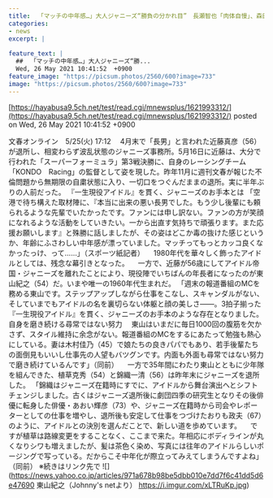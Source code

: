 ```yaml
---
title:  「マッチの中年感…」大人ジャニーズ“勝負の分かれ目”　長瀬智也「肉体自慢」、森田剛「自宅へ招待」、キンキ、嵐は？  
categories:
- news
excerpt: |
  
feature_text: |
  ##  「マッチの中年感…」大人ジャニーズ“勝...
  Wed, 26 May 2021 10:41:52  +0900
feature_image: "https://picsum.photos/2560/600?image=733"
image: "https://picsum.photos/2560/600?image=733"
---
```


[https://hayabusa9.5ch.net/test/read.cgi/mnewsplus/1621993312/](https://hayabusa9.5ch.net/test/read.cgi/mnewsplus/1621993312/)
posted on Wed, 26 May 2021 10:41:52  +0900

<!--more-->

文春オンライン　5/25(火) 17:12 　4月末で「長男」と言われた近藤真彦（56）が退所し、相変わらず波乱状態のジャニーズ事務所。5月16日に近藤は、大分で行われた「スーパーフォーミュラ」第3戦決勝に、自身のレーシングチーム「KONDO　Racing」の監督として姿を現した。昨年11月に週刊文春が報じた不倫問題から無期限の自粛状態に入り、一切口をつぐんだままの退所。実に半年ぶりの人前だった。 『一生現役アイドル』を貫く、ジャニーズのお手本とは 「空港で待ち構えた取材陣に、『本当に出来の悪い長男でした。もう少し後輩にも頼られるような先輩でいたかったです。ファンには申し訳ない。ファンの方が笑顔になれるような活動をしていきたい。一から出直す気持ちで頑張ります。また応援お願いします』と殊勝に話しましたが、その姿はどこか毒の抜けた感じというか、年齢にふさわしい中年感が漂っていました。マッチってもっとカッコ良くなかったっけ、って……」（スポーツ紙記者） 　1980年代を華々しく飾ったアイドルとしては、残念な幕引きとなった。 　一方で、近藤が56歳にしてアイドル帝国・ジャニーズを離れたことにより、現役陣でいちばんの年長者になったのが東山紀之（54）だ。いまや唯一の1960年代生まれだ。 「週末の報道番組のMCを務める東山です。ステップアップしながら仕事をこなし、スキャンダルがない、そしていまでもアイドルの名を裏切らない体躯と顔の美しさ——。3拍子揃った『一生現役アイドル』を貫く、ジャニーズのお手本のような存在となりました。 自身を磨き続ける尋常ではない努力 　東山はいまだに毎日1000回の腹筋を欠かさず、スタイル維持に余念がない。報道番組のMCをするにあたって勉強も熱心にしている。妻は木村佳乃（45）で娘たちの良きパパでもあり、若手後輩たちの面倒見もいいし仕事先の人望もバツグンです。内面も外面も尋常ではない努力で磨き続けているんです」（同前） 　一方で35年間にわたり東山とともに少年隊を組んできた、植草克秀（54）と錦織一清（56）は昨年末にジャニーズを退所した。 「錦織はジャニーズ在籍時にすでに、アイドルから舞台演出へとシフトチェンジしました。古くはジャニーズ退所後に劇団四季の研究生となりその後俳優に転身した俳優・あおい輝彦（73）や、ジャニーズ在籍時から司会やレポーターとしての仕事を増やし、退所後も安定して仕事をつづけたおりも政夫（67）のように、アイドルとの決別を選んだことで、新しい道を歩めています。 　ですが植草は路線変更をすることなく、ここまで来た。年相応にボディラインが丸くなりシワも増えましたが、髪は茶色く染め、写真には往年のアイドルらしいポージングで写っている。だからこそ中年化が際立ってみえてしまうんですよね」（同前） ※続きはリンク先で ![](https://news.yahoo.co.jp/articles/971a678b98be5dbb010e7dd7f6c41dd5d6e47690 東山紀之（Johnny's netより） https://i.imgur.com/xLTRuKp.jpg)
